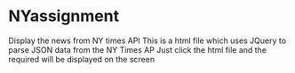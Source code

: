 # NYassignment
Display the news from NY times API
This is a html file which uses JQuery to parse JSON data from the NY Times AP
Just click the html file and the required will be displayed on the screen
